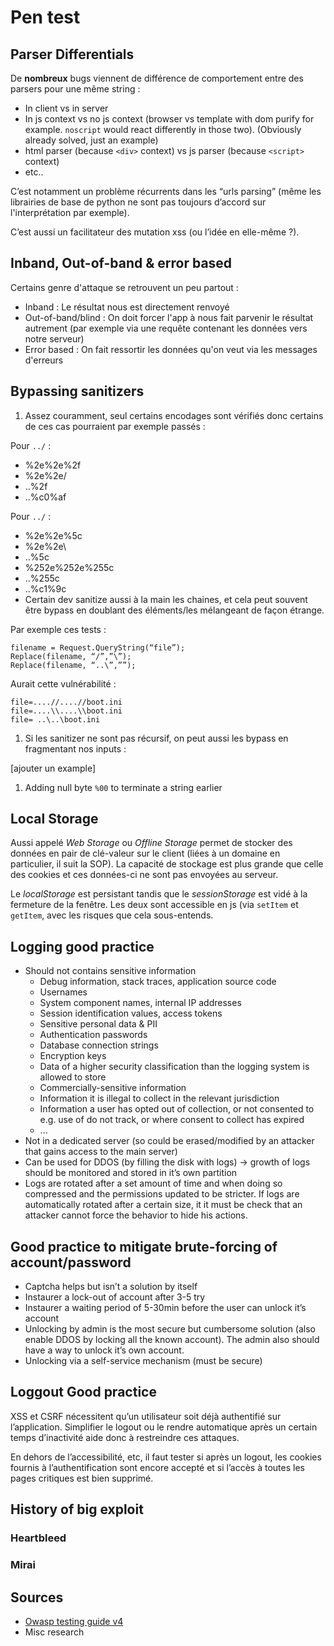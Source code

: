 # Pen test

## Parser Differentials

De **nombreux** bugs viennent de différence de comportement entre des parsers pour une même string :

* In client vs in server
* In js context vs no js context \(browser vs template with dom purify for example. `noscript` would react differently in those two\). \(Obviously already solved, just an example\)
* html parser \(because `<div>` context\) vs js parser \(because `<script>` context\)
* etc..

C’est notamment un problème récurrents dans les “urls parsing” \(même les librairies de base de python ne sont pas toujours d’accord sur l'interprétation par exemple\).

C’est aussi un facilitateur des mutation xss \(ou l’idée en elle-même ?\).

## Inband, Out-of-band & error based

Certains genre d'attaque se retrouvent un peu partout :

* Inband : Le résultat nous est directement renvoyé
* Out-of-band/blind : On doit forcer l'app à nous fait parvenir le résultat autrement \(par exemple via une requête contenant les données vers notre serveur\)
* Error based : On fait ressortir les données qu'on veut via les messages d'erreurs

## Bypassing sanitizers

1. Assez couramment, seul certains encodages sont vérifiés donc certains de ces cas pourraient par exemple passés :

Pour `../` :

* %2e%2e%2f 
* %2e%2e/ 
* ..%2f
* ..%c0%af

Pour `../` :

* %2e%2e%5c
* %2e%2e\
* ..%5c
* %252e%252e%255c
* ..%255c
* ..%c1%9c
* Certain dev sanitize aussi à la main les chaines, et cela peut souvent être bypass en doublant des éléments/les mélangeant de façon étrange.

Par exemple ces tests :

```text
filename = Request.QueryString(“file”); 
Replace(filename, “/”,”\”);
Replace(filename, “..\”,””);
```

Aurait cette vulnérabilité :

```text
file=....//....//boot.ini 
file=....\\....\\boot.ini 
file= ..\..\boot.ini
```

1. Si les sanitizer ne sont pas récursif, on peut aussi les bypass en fragmentant nos inputs :

\[ajouter un example\]

1. Adding null byte `%00` to terminate a string earlier

## Local Storage

Aussi appelé _Web Storage_ ou _Offline Storage_ permet de stocker des données en pair de clé-valeur sur le client \(liées à un domaine en particulier, il suit la SOP\). La capacité de stockage est plus grande que celle des cookies et ces données-ci ne sont pas envoyées au serveur.

Le _localStorage_ est persistant tandis que le _sessionStorage_ est vidé à la fermeture de la fenêtre. Les deux sont accessible en js \(via `setItem` et `getItem`, avec les risques que cela sous-entends.

## Logging good practice

* Should not contains sensitive information 
  * Debug information, stack traces, application source code
  * Usernames
  * System component names, internal IP addresses
  * Session identification values, access tokens
  * Sensitive personal data & PII
  * Authentication passwords
  * Database connection strings
  * Encryption keys
  * Data of a higher security classification than the logging system is allowed to store
  * Commercially-sensitive information
  * Information it is illegal to collect in the relevant jurisdiction
  * Information a user has opted out of collection, or not consented to e.g. use of do not track, or where consent to collect has expired
  * ...
* Not in a dedicated server \(so could be erased/modified by an attacker that gains access to the main server\)
* Can be used for DDOS \(by filling the disk with logs\) -&gt; growth of logs should be monitored and stored in it’s own partition
* Logs are rotated after a set amount of time and when doing so compressed and the permissions updated to be stricter. If logs are automatically rotated after a certain size, it it must be check that an attacker cannot force the behavior to hide his actions.

## Good practice to mitigate brute-forcing of account/password

* Captcha helps but isn’t a solution by itself
* Instaurer a lock-out of account after 3-5 try
* Instaurer a waiting period of 5-30min before the user can unlock it’s account
* Unlocking by admin is the most secure but cumbersome solution \(also enable DDOS by locking all the known account\). The admin also should have a way to unlock it’s own account.
* Unlocking via a self-service mechanism \(must be secure\)

## Loggout Good practice

XSS et CSRF nécessitent qu’un utilisateur soit déjà authentifié sur l’application. Simplifier le logout ou le rendre automatique après un certain temps d’inactivité aide donc à restreindre ces attaques.

En dehors de l’accessibilité, etc, il faut tester si après un logout, les cookies fournis à l’authentification sont encore accepté et si l’accès à toutes les pages critiques est bien supprimé.

## History of big exploit

### Heartbleed

### Mirai

## Sources

* [Owasp testing guide v4](https://owasp.org/www-project-web-security-testing-guide/assets/archive/OWASP_Testing_Guide_v4.pdf)
* Misc research

